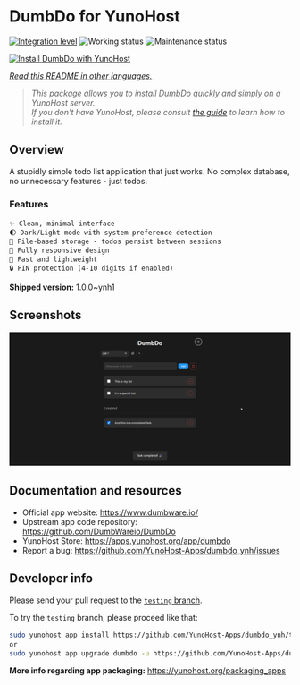 <!--
N.B.: This README was automatically generated by <https://github.com/YunoHost/apps/tree/master/tools/readme_generator>
It shall NOT be edited by hand.
-->

# DumbDo for YunoHost

[![Integration level](https://apps.yunohost.org/badge/integration/dumbdo)](https://ci-apps.yunohost.org/ci/apps/dumbdo/)
![Working status](https://apps.yunohost.org/badge/state/dumbdo)
![Maintenance status](https://apps.yunohost.org/badge/maintained/dumbdo)

[![Install DumbDo with YunoHost](https://install-app.yunohost.org/install-with-yunohost.svg)](https://install-app.yunohost.org/?app=dumbdo)

*[Read this README in other languages.](./ALL_README.md)*

> *This package allows you to install DumbDo quickly and simply on a YunoHost server.*  
> *If you don't have YunoHost, please consult [the guide](https://yunohost.org/install) to learn how to install it.*

## Overview

A stupidly simple todo list application that just works. No complex database, no unnecessary features - just todos.

### Features

    ✨ Clean, minimal interface
    🌓 Dark/Light mode with system preference detection
    💾 File-based storage - todos persist between sessions
    📱 Fully responsive design
    🚀 Fast and lightweight
    🔒 PIN protection (4-10 digits if enabled)




**Shipped version:** 1.0.0~ynh1

## Screenshots

![Screenshot of DumbDo](./doc/screenshots/screeshot.png)

## Documentation and resources

- Official app website: <https://www.dumbware.io/>
- Upstream app code repository: <https://github.com/DumbWareio/DumbDo>
- YunoHost Store: <https://apps.yunohost.org/app/dumbdo>
- Report a bug: <https://github.com/YunoHost-Apps/dumbdo_ynh/issues>

## Developer info

Please send your pull request to the [`testing` branch](https://github.com/YunoHost-Apps/dumbdo_ynh/tree/testing).

To try the `testing` branch, please proceed like that:

```bash
sudo yunohost app install https://github.com/YunoHost-Apps/dumbdo_ynh/tree/testing --debug
or
sudo yunohost app upgrade dumbdo -u https://github.com/YunoHost-Apps/dumbdo_ynh/tree/testing --debug
```

**More info regarding app packaging:** <https://yunohost.org/packaging_apps>
